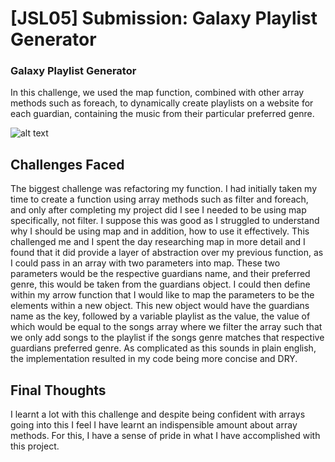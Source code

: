 # [JSL05] Submission: Galaxy Playlist Generator

### Galaxy Playlist Generator

In this challenge, we used the map function, combined with other array methods such as foreach, to dynamically create playlists on a website for each guardian, containing the music from their particular preferred genre.

![alt text](JSL05_solution.png)

## Challenges Faced
The biggest challenge was refactoring my function. I had initially taken my time to create a function using array methods such as filter and foreach, and only after completing my project did I see I needed to be using map specifically, not filter. I suppose this was good as I struggled to understand why I should be using map and in addition, how to use it effectively. This challenged me and I spent the day researching map in more detail and I found that it did provide a layer of abstraction over my previous function, as I could pass in an array with two parameters into map. These two parameters would be the respective guardians name, and their preferred genre, this would be taken from the guardians object. I could then define within my arrow function that I would like to map the parameters to be the elements within a new object. This new object would have the guardians name as the key, followed by a variable playlist as the value, the value of which would be equal to the songs array where we filter the array such that we only add songs to the playlist if the songs genre matches that respective guardians preferred genre. As complicated as this sounds in plain english, the implementation resulted in my code being more concise and DRY.

## Final Thoughts
I learnt a lot with this challenge and despite being confident with arrays going into this I feel I have learnt an indispensible amount about array methods. For this, I have a sense of pride in what I have accomplished with this project.







